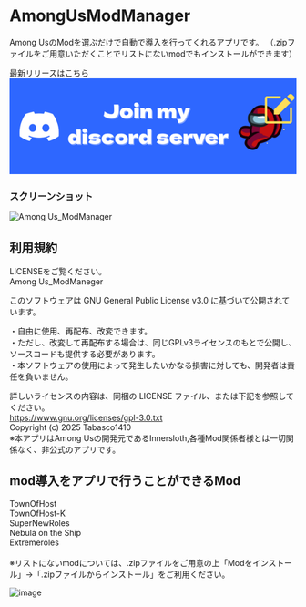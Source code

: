 # AmongUsModManager
Among UsのModを選ぶだけで自動で導入を行ってくれるアプリです。
（.zipファイルをご用意いただくことでリストにないmodでもインストールができます）


最新リリースは[こちら](https://github.com/Tabasco1410/AmongUsModManeger/releases/latest)<br>
[![Discord](readme.png)](https://discord.gg/nFhkYmf9At)<br>

### スクリーンショット
<img width="1919" height="1174" alt="Among Us_ModManager" src="https://github.com/user-attachments/assets/f54ff90d-9fec-426a-9eae-b341aaab758a" />

## 利用規約
LICENSEをご覧ください。<br>
Among Us_ModManeger

このソフトウェアは GNU General Public License v3.0 に基づいて公開されています。

・自由に使用、再配布、改変できます。<br>
・ただし、改変して再配布する場合は、同じGPLv3ライセンスのもとで公開し、ソースコードも提供する必要があります。<br>
・本ソフトウェアの使用によって発生したいかなる損害に対しても、開発者は責任を負いません。<br>

詳しいライセンスの内容は、同梱の LICENSE ファイル、または下記を参照してください。<br>
https://www.gnu.org/licenses/gpl-3.0.txt
<br>
Copyright (c) 2025 Tabasco1410</br>
※本アプリはAmong Usの開発元であるInnersloth,各種Mod関係者様とは一切関係なく、非公式のアプリです。


## mod導入をアプリで行うことができるMod
TownOfHost</br>
TownOfHost-K</br>
SuperNewRoles</br>
Nebula on the Ship</br>
Extremeroles</br>
</br>
※リストにないmodについては、.zipファイルをご用意の上「Modをインストール」→「.zipファイルからインストール」をご利用ください。


<img width="1919" height="1203" alt="image" src="https://github.com/user-attachments/assets/5f7383c3-c555-4f4e-8b6f-46892e58505a" />


